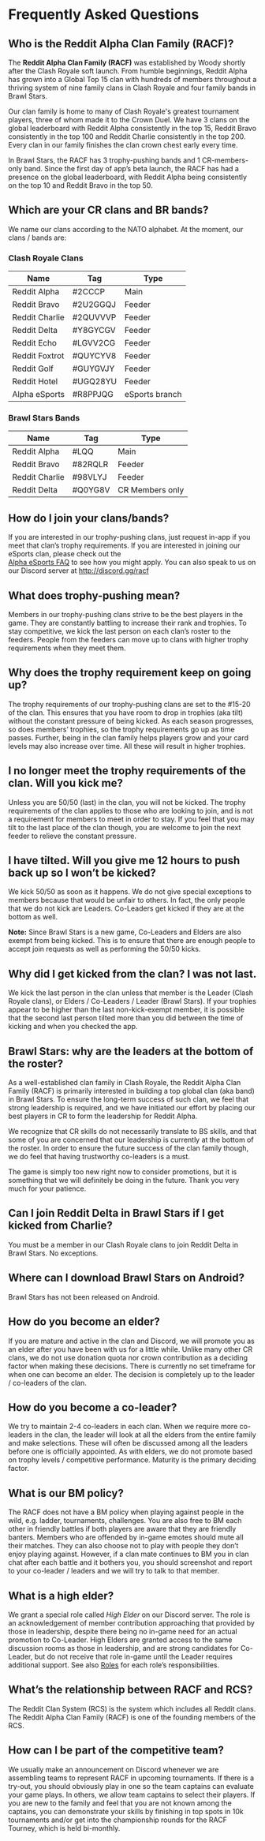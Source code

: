 # Frequently Asked Questions

## Who is the Reddit Alpha Clan Family (RACF)?

The **Reddit Alpha Clan Family (RACF)** was established by Woody shortly after the Clash Royale soft launch. From humble beginnings, Reddit Alpha has grown into a Global Top 15 clan with hundreds of members throughout a thriving system of nine family clans in Clash Royale and four family bands in Brawl Stars.

Our clan family is home to many of Clash Royale's greatest tournament players, three of whom made it to the Crown Duel. We have 3 clans on the global leaderboard with Reddit Alpha consistently in the top 15, Reddit Bravo consistently in the top 100 and Reddit Charlie consistently in the top 200. Every clan in our family finishes the clan crown chest early every time.

In Brawl Stars, the RACF has 3 trophy-pushing bands and 1 CR-members-only band. Since the first day of app’s beta launch, the RACF has had a presence on the global leaderboard, with Reddit Alpha being consistently on the top 10 and Reddit Bravo in the top 50.

## Which are your CR clans and BR bands?

We name our clans according to the NATO alphabet. At the moment, our clans / bands are:

### Clash Royale Clans

Name | Tag | Type
--- | --- | ---
Reddit Alpha  |\#2CCCP  |Main          
Reddit Bravo  |\#2U2GGQJ|Feeder        
Reddit Charlie|\#2QUVVVP|Feeder        
Reddit Delta  |\#Y8GYCGV|Feeder        
Reddit Echo   |\#LGVV2CG|Feeder        
Reddit Foxtrot|\#QUYCYV8|Feeder        
Reddit Golf   |\#GUYGVJY|Feeder        
Reddit Hotel  |\#UGQ28YU|Feeder        
Alpha eSports |\#R8PPJQG|eSports branch

### Brawl Stars Bands

Name | Tag | Type
--- | --- | ---
Reddit Alpha  |\#LQQ   |Main           
Reddit Bravo  |\#82RQLR|Feeder         
Reddit Charlie|\#98VLYJ|Feeder         
Reddit Delta  |\#Q0YG8V|CR Members only

## How do I join your clans/bands?

If you are interested in our trophy-pushing clans, just request in-app if you meet that clan’s trophy requirements. If you are interested in joining our eSports clan, please check out the \
[Alpha eSports FAQ](racf/esports-faq.md) to see how you might apply. You can also speak to us on our Discord server at http://discord.gg/racf

## What does trophy-pushing mean?

Members in our trophy-pushing clans strive to be the best players in the game. They are constantly battling to increase their rank and trophies. To stay competitive, we kick the last person on each clan’s roster to the feeders. People from the feeders can move up to clans with higher trophy requirements when they meet them.

## Why does the trophy requirement keep on going up?

The trophy requirements of our trophy-pushing clans are set to the #15-20 of the clan. This ensures that you have room to drop in trophies (aka tilt) without the constant pressure of being kicked. As each season progresses, so does members’ trophies, so the trophy requirements go up as time passes. Further, being in the clan family helps players grow and your card levels may also increase over time. All these will result in higher trophies.

## I no longer meet the trophy requirements of the clan. Will you kick me?

Unless you are 50/50 (last) in the clan, you will not be kicked. The trophy requirements of the clan applies to those who are looking to join, and is not a requirement for members to meet in order to stay. If you feel that you may tilt to the last place of the clan though, you are welcome to join the next feeder to relieve the constant pressure.

## I have tilted. Will you give me 12 hours to push back up so I won’t be kicked?

We kick 50/50 as soon as it happens. We do not give special exceptions to members because that would be unfair to others. In fact, the only people that we do not kick are Leaders. Co-Leaders get kicked if they are at the bottom as well.

**Note:** Since Brawl Stars is a new game, Co-Leaders and Elders are also exempt from being kicked. This is to ensure that there are enough people to accept join requests as well as performing the 50/50 kicks.

## Why did I get kicked from the clan? I was not last.

We kick the last person in the clan unless that member is the Leader (Clash Royale clans), or Elders / Co-Leaders / Leader (Brawl Stars). If your trophies appear to be higher than the last non-kick-exempt member, it is possible that the second last person tilted more than you did between the time of kicking and when you checked the app.

## Brawl Stars: why are the leaders at the bottom of the roster?

As a well-established clan family in Clash Royale, the Reddit Alpha Clan Family (RACF) is primarily interested in building a top global clan (aka band) in Brawl Stars. To ensure the long-term success of such clan, we feel that strong leadership is required, and we have initiated our effort by placing our best players in CR to form the leadership for Reddit Alpha.

We recognize that CR skills do not necessarily translate to BS skills, and that some of you are concerned that our leadership is currently at the bottom of the roster. In order to ensure the future success of the clan family though, we do feel that having trustworthy co-leaders is a must.

The game is simply too new right now to consider promotions, but it is something that we will definitely be doing in the future. Thank you very much for your patience.

## Can I join Reddit Delta in Brawl Stars if I get kicked from Charlie?

You must be a member in our Clash Royale clans to join Reddit Delta in Brawl Stars. No exceptions.

## Where can I download Brawl Stars on Android?

Brawl Stars has not been released on Android.

## How do you become an elder?

If you are mature and active in the clan and Discord, we will promote you as an elder after you have been with us for a little while.  Unlike many other CR clans, we do not use donation quota nor crown contribution as a deciding factor when making these decisions. There is currently no set timeframe for when one can become an elder. The decision is completely up to the leader / co-leaders of the clan.

## How do you become a co-leader?

We try to maintain 2-4 co-leaders in each clan. When we require more co-leaders in the clan, the leader will look at all the elders from the entire family and make selections. These will often be discussed among all the leaders before one is officially appointed. As with elders, we do not promote based on trophy levels / competitive performance. Maturity is the primary deciding factor.

## What is our BM policy?

The RACF does not have a BM policy when playing against people in the wild, e.g. ladder, tournaments, challenges. You are also free to BM each other in friendly battles if both players are aware that they are friendly banters. Members who are offended by in-game emotes should mute all their matches. They can also choose not to play with people they don’t enjoy playing against. However, if a clan mate continues to BM you in clan chat after each battle and it bothers you, you should screenshot and report to your co-leader / leaders and we will try to talk to that member.

## What is a high elder?

We grant a special role called *High Elder* on our Discord server. The role is an acknowledgement of member contribution approaching that provided by those in leadership, despite there being no in-game need for an actual promotion to Co-Leader. High Elders are granted access to the same discussion rooms as those in leadership, and are strong candidates for Co-Leader, but do not receive that role in-game until the Leader requires additional support. See also [Roles](https://app.nuclino.com/p/Roles-8rS71YrznEPfwYTuD8deER "Roles") for each role’s responsibilities.

## What’s the relationship between RACF and RCS?

The Reddit Clan System (RCS) is the system which includes all Reddit clans. The Reddit Alpha Clan Family (RACF) is one of the founding members of the RCS.

## How can I be part of the competitive team?

We usually make an announcement on Discord whenever we are assembling teams to represent RACF in upcoming tournaments. If there is a try-out,  you should obviously play in one so the team captains can evaluate your game plays. In others, we allow team captains to select their players. If you are new to the family and feel that you are not known among the captains, you can demonstrate your skills by finishing in top spots in 10k tournaments and/or get into the championship rounds for the RACF Tourney, which is held bi-monthly.

